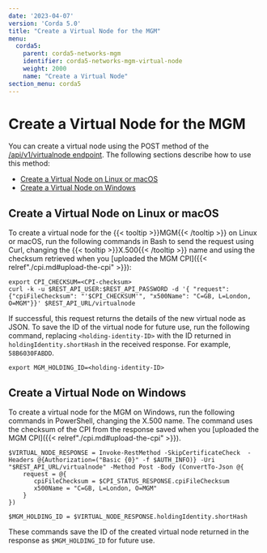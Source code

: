 ```yaml
---
date: '2023-04-07'
version: 'Corda 5.0'
title: "Create a Virtual Node for the MGM"
menu:
  corda5:
    parent: corda5-networks-mgm
    identifier: corda5-networks-mgm-virtual-node
    weight: 2000
    name: "Create a Virtual Node"
section_menu: corda5
---
```


# Create a Virtual Node for the MGM

You can create a virtual node using the POST method of the [/api/v1/virtualnode endpoint](../../../reference/rest-api/C5_OpenAPI.html#tag/Virtual-Node-API/operation/post_virtualnode). The following sections describe how to use this method:
* [Create a Virtual Node on Linux or macOS](#create-a-virtual-node-on-linux-or-macos)
* [Create a Virtual Node on Windows](#create-a-virtual-node-on-linux-or-windows)

## Create a Virtual Node on Linux or macOS

To create a virtual node for the {{< tooltip >}}MGM{{< /tooltip >}} on Linux or macOS, run the following commands in Bash to send the request using Curl, changing the {{< tooltip >}}X.500{{< /tooltip >}} name and using the checksum retrieved when you [uploaded the MGM CPI]({{< relref"./cpi.md#upload-the-cpi" >}}):

```shell
export CPI_CHECKSUM=<CPI-checksum>
curl -k -u $REST_API_USER:$REST_API_PASSWORD -d '{ "request": {"cpiFileChecksum": "'$CPI_CHECKSUM'", "x500Name": "C=GB, L=London, O=MGM"}}' $REST_API_URL/virtualnode
```

If successful, this request returns the details of the new virtual node as JSON. To save the ID of the virtual node for future use, run the following command, replacing `<holding-identity-ID>` with the ID returned in `holdingIdentity.shortHash` in the received response. For example, `58B6030FABDD`.
```shell
export MGM_HOLDING_ID=<holding-identity-ID>
```

## Create a Virtual Node on Windows

To create a virtual node for the MGM on Windows, run the following commands in PowerShell, changing the X.500 name. The command uses the checksum of the CPI from the response saved when you [uploaded the MGM CPI]({{< relref"./cpi.md#upload-the-cpi" >}}).

```shell
$VIRTUAL_NODE_RESPONSE = Invoke-RestMethod -SkipCertificateCheck  -Headers @{Authorization=("Basic {0}" -f $AUTH_INFO)} -Uri "$REST_API_URL/virtualnode" -Method Post -Body (ConvertTo-Json @{
    request = @{
       cpiFileChecksum = $CPI_STATUS_RESPONSE.cpiFileChecksum
       x500Name = "C=GB, L=London, O=MGM"
    }
})

$MGM_HOLDING_ID = $VIRTUAL_NODE_RESPONSE.holdingIdentity.shortHash
```

These commands save the ID of the created virtual node returned in the response as `$MGM_HOLDING_ID` for future use.
